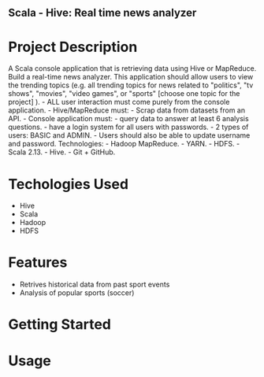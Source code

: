 ﻿## Scala - Hive: Real time news analyzer
 # Project Description 
A Scala console application that is retrieving data using Hive or MapReduce. Build a real-time news analyzer. This application should allow users to view the trending topics (e.g. all trending topics for news related to "politics", "tv shows", "movies", "video games", or "sports" [choose one topic for the project] ). - ALL user interaction must come purely from the console application. - Hive/MapReduce must: - Scrap data from datasets from an API. - Console application must: - query data to answer at least 6 analysis questions. - have a login system for all users with passwords. - 2 types of users: BASIC and ADMIN. - Users should also be able to update username and password. Technologies: - Hadoop MapReduce. - YARN. - HDFS. - Scala 2.13. - Hive. - Git + GitHub.
# Techologies Used
- Hive
- Scala
- Hadoop
- HDFS
# Features
- Retrives historical data from past sport events
- Analysis of popular sports (soccer)
# Getting Started

# Usage
